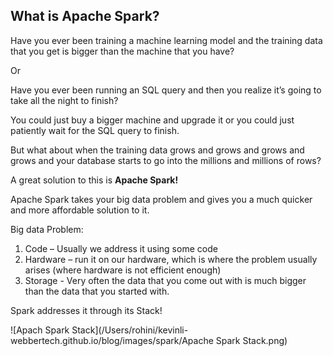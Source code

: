 ## What is Apache Spark?

Have you ever been training a machine learning model and the training data that you get is bigger than the machine that you have?

Or

Have you ever been running an SQL query and then you realize it’s going to take all the night to finish?

You could just buy a bigger machine and upgrade it or you could just patiently wait for the SQL query to finish.

But what about when the training data grows and grows and grows and grows and your database starts to go into the millions and millions of rows?

A great solution to this is **Apache Spark!**

Apache Spark takes your big data problem and gives you a much quicker and more affordable solution to it.

Big data Problem:

1.	Code – Usually we address it using some code
2.	Hardware – run it on our hardware, which is where the problem usually arises (where hardware is not efficient enough)
3.	Storage  - Very often the data that you come out with is much bigger than the data that you started with.

Spark addresses it through its Stack!

![Apach Spark Stack](/Users/rohini/kevinli-webbertech.github.io/blog/images/spark/Apache Spark Stack.png)



